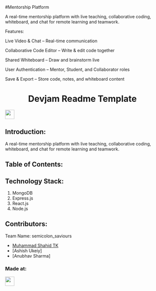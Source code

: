 #Mentorship Platform

A real-time mentorship platform with live teaching, collaborative coding, whiteboard, and chat for remote learning and teamwork.

Features:

Live Video & Chat – Real-time communication

Collaborative Code Editor – Write & edit code together

Shared Whiteboard – Draw and brainstorm live

User Authentication – Mentor, Student, and Collaborator roles

Save & Export – Store code, notes, and whiteboard content



<h1 align="center">Devjam Readme Template</h1>
<p align="center">
</p>
<a href="https://weekendofcode.computercodingclub.in/"> <img src="https://i.postimg.cc/njCM24kx/woc.jpg" height=30px> </a>

## Introduction:
  A real-time mentorship platform with live teaching, collaborative coding, whiteboard, and chat for remote learning and teamwork.

  
## Table of Contents:

## Technology Stack:
  1) MongoDB
  2) Express.js
  3) React.js
  4) Node.js
  

## Contributors:

Team Name: semicolon_saviours

* [Muhammad Shahid TK](https://github.com/ShahidTK)
* [Ashish Ukeiy]
* [Anubhav Sharma]


### Made at:



<a href="https://weekendofcode.computercodingclub.in/"> <img src="https://i.postimg.cc/Z9fC676j/devjam.jpg" height=30px> </a>
